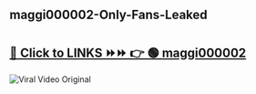 
 ## maggi000002-Only-Fans-Leaked

# <h2><a href="https://clipsfans.com/maggi000002&ref=git">🔗 Click to LINKS ⏩⏩ 👉 🟢 maggi000002 </a></h2>

<a href="https://clipsfans.com/maggi000002&ref=git" rel="nofollow" data-target="animated-image.originalLink"><img src="https://i.ibb.co.com/xMMVF88/686577567.gif" alt="Viral Video Original" style="max-width: 100%; display: inline-block;" data-target="animated-image.originalImage"></a>
